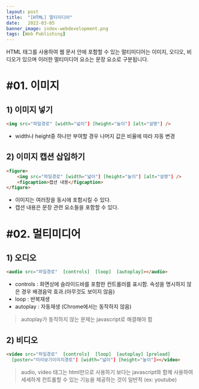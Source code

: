 ```yaml
---
layout: post
title:  "[HTML] 멀티미디어"
date:   2022-03-05
banner_image: index-webdevelopment.png
tags: [Web Publishing]
---
```


HTML 태그를 사용하여 웹 문서 안에 포함할 수 있는 멀티미디어는 이미지, 오디오, 비디오가 있으며 이러한 멀티미디어 요소는 문장 요소로 구분됩니다.

<!--more-->

# #01. 이미지

## 1) 이미지 넣기

```html
<img src="파일경로" [width="넓이"] [height="높이"] [alt="설명"] />
```
- width나 height중 하나만 부여할 경우 나머지 값은 비율에 따라 자동 변경

## 2) 이미지 캡션 삽입하기

```html
<figure>
    <img src="파일경로" [width="넓이"] [height="높이"] [alt="설명"] />
    <figcaption>캡션 내용</figcaption>
</figure>
```

- 이미지는 여러장을 동시에 포함시킬 수 있다.
- 캡션 내용은 문장 관련 요소들을 포함할 수 있다.


# #02. 멀티미디어

## 1) 오디오

```html
<audio src="파일경로"  [controls]  [loop]  [autoplay]></audio>
```

- controls : 화면상에 슬라이드바를 포함한 컨트롤러를 표시함. 속성을 명시하지 않은 경우 배경음악 효과.(아무것도 보이지 않음)
- loop : 반복재생
- autoplay : 자동재생 (Chrome에서는 동작하지 않음)

> autoplay가 동작하지 않는 문제는 javascript로 해결해야 함

## 2) 비디오

```html
<video src="파일경로"  [controls]  [loop]  [autoplay] [preload]
  [poster="미리보기이미지경로"] [width="넓이"] [height="높이"]></video>
```

> audio, video 태그는 html만으로 사용하기 보다는 javascript와 함께 사용하여 세세하게 컨트롤할 수 있는 기능을 제공하는 것이 일반적 (ex: youtube)